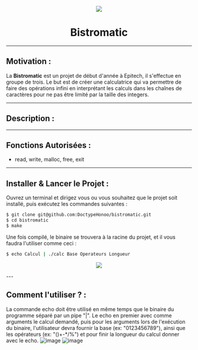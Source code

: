 <p align="center">
  <img src="https://user-images.githubusercontent.com/91092610/174841251-a7b3671d-5941-43e3-94d3-3d1988cd08de.png"/>
</p>
<h1 align="center">
   Bistromatic
</h1>

---

## Motivation : 

La **Bistromatic** est un projet de début d'année à Epitech, il s'effectue en groupe de trois. Le but est de créer une calculatrice qui va permettre de faire des opérations infini en interprétant les calculs dans les chaînes de caractères pour ne pas être limité par la taille des integers.

---

## Description :



---

## Fonctions Autorisées : 

- read, write, malloc, free, exit

---

## Installer & Lancer le Projet :

Ouvrez un terminal et dirigez vous ou vous souhaitez que le projet soit installé, puis exécutez les commandes suivantes : 
```bash
$ git clone git@github.com:DoctypeHonoo/bistromatic.git
$ cd bistromatic
$ make
```
Une fois compilé, le binaire se trouvera à la racine du projet, et il vous faudra l'utiliser comme ceci :
```bash
$ echo Calcul | ./calc Base Operateurs Longueur
```
<p align="center">
  <img src="https://user-images.githubusercontent.com/91092610/174844033-bfef5640-1915-44c3-976e-845a6a91514d.png"/>
</p>
---

## Comment l'utiliser ? : 

La commande echo doit être utilisé en même temps que le binaire du programme séparé par un pipe "|". Le echo en premier avec comme arguments le calcul demandé, puis pour les arguments lors de l'exécution du binaire, l'utilisateur devra fournir la base (ex: "0123456789"), ainsi que les opérateurs (ex: "()+-\*/%") et pour finir la longueur du calcul donner avec le echo.
![image](https://user-images.githubusercontent.com/91092610/174857243-9dcd8ab3-cf45-4ea0-be7c-46704f25741c.png)
![image](https://user-images.githubusercontent.com/91092610/174857570-c836307c-550d-4c50-9b6e-85e4fe0ce0df.png)
